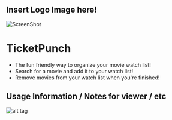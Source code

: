 ## Insert Logo Image here!

![ScreenShot](/screenshot.png)
# TicketPunch
- The fun friendly way to organize your movie watch list!
- Search for a movie and add it to your watch list!
- Remove movies from your watch list when you're finished!

## Usage Information / Notes for viewer / etc


![alt tag](http://media.giphy.com/media/YnOQrnkKjCZdC/giphy.gif)
